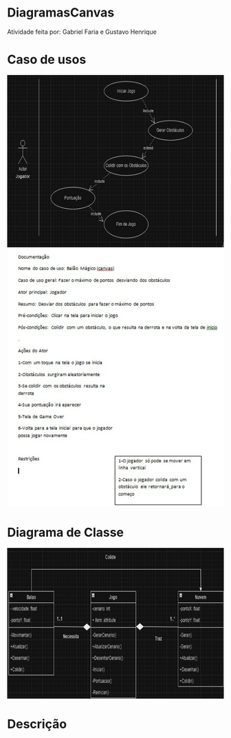 # DiagramasCanvas
Atividade feita por: Gabriel Faria e Gustavo Henrique
# Caso de usos
<img src="canvas-1.jfif" alt="img" width="600" height="400">

<img src="canvas-2.jfif" alt="img" width="600" height="600">

# Diagrama de Classe

<img src="canvas-3.jfif" alt="img" width="600" height="350">

# Descrição
